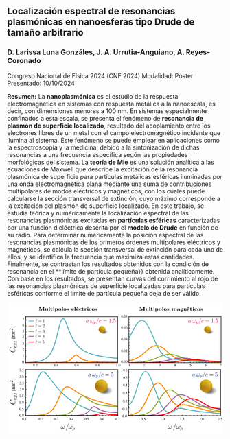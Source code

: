 ## Localización espectral de resonancias plasmónicas en nanoesferas tipo Drude de tamaño arbitrario
### **D. Larissa Luna Gonzáles**, J. A. Urrutia-Anguiano, A. Reyes-Coronado

Congreso Nacional de Física 2024 (CNF 2024)
Modalidad: Póster
Presentado: 10/10/2024

**Resumen:**
La **nanoplasmónica** es el estudio de la respuesta electromagnética en sistemas con respuesta metálica a la nanoescala, es decir, con dimensiones menores a 100 nm. En sistemas espacialmente confinados a esta escala, se presenta el fenómeno de **resonancia de plasmón de superficie localizado**, resultado del acoplamiento entre los electrones libres de un metal con el campo electromagnético incidente que ilumina al sistema. Éste fenómeno se puede emplear en aplicaciones como la espectroscopía y la medicina, debido a la sintonización de dichas resonancias a una frecuencia específica según las propiedades morfológicas del sistema. La **teoría de Mie** es una solución analítica a las ecuaciones de Maxwell que describe la excitación de la resonancia plasmónica de superficie para partículas metálicas esféricas iluminadas por una onda electromagnética plana mediante una suma de contribuciones multipolares de modos eléctricos y magnéticos, con los cuales puede calcularse la sección transversal de extinción, cuyo máximo corresponde a la excitación del plasmón de superficie localizado. En este trabajo, se estudia teórica y numéricamente la localización espectral de las resonancias plasmónicas excitadas en **partículas esféricas** caracterizadas por una función dieléctrica descrita por el **modelo de Drude** en función de su radio. Para determinar numéricamente la posición espectral de las resonancias plasmónicas de los primeros órdenes multipolares eléctricos y magnéticos, se calcula la sección transversal de extinción para cada uno de ellos, y se identifica la frecuencia que maximiza estas cantidades. Finalmente, se contrastan los resultados obtenidos con la condición de resonancia en el **límite de partícula pequeña}} obtenida analíticamente. Con base en los resultados, se presentan curvas del corrimiento al rojo de las resonancias plasmónicas de superficie localizadas para partículas esféricas conforme el límite de partícula pequeña deja de ser válido.

![Resonancias plasmonicas](ResumenGrafico.png)

